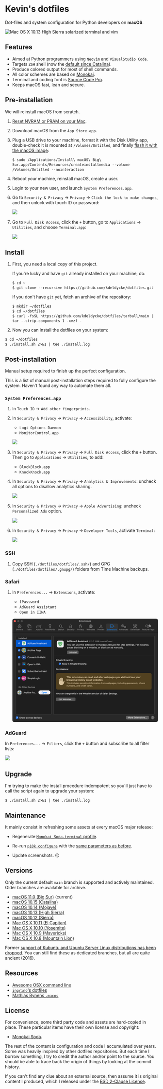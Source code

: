 # Kevin's dotfiles

Dot-files and system configuration for Python developers on **macOS**.

![Mac OS X 10.13 High Sierra solarized terminal and vim](https://raw.githubusercontent.com/kdeldycke/dotfiles/main/assets/macos-10.13.jpeg)

## Features

* Aimed at Python programmers using `Neovim` and `VisualStudio Code`.
* Targets `ZSH` shell (now the [default since Catalina](https://support.apple.com/en-gb/HT208050)).
* Produce colored output for most of shell commands.
* All color schemes are based on [Monokai](https://web.archive.org/web/20161107090516/http://www.monokai.nl/blog/2006/07/).
* Terminal and coding font is [Source Code Pro](https://en.wikipedia.org/wiki/Source_Code_Pro).
* Keeps macOS fast, lean and secure.

## Pre-installation

We will reinstall macOS from scratch.

1. [Reset NVRAM or PRAM on your Mac](https://support.apple.com/en-us/HT204063).

1. Download macOS from the `App Store.app`.

1. Plug a USB drive to your machine, format it with the Disk Utility app,
double-check it is mounted at `/Volumes/Untitled`, and finally [flash it with
the macOS image](https://support.apple.com/en-us/HT201372):

    ```shell-session
    $ sudo /Applications/Install\ macOS\ Big\ Sur.app/Contents/Resources/createinstallmedia --volume /Volumes/Untitled --nointeraction
    ```

1. Reboot your machine, reinstall macOS, create a user.

1. Login to your new user, and launch `System Preferences.app`.

1. Go to `Security & Privacy` → `Privacy` → `Click the lock to make changes`, and then unlock with touch ID or password:

    ![](https://raw.githubusercontent.com/kdeldycke/dotfiles/main/assets/system-preferences-security-privacy-unlock.png)

1. Go to `Full Disk Access`, click the `+` button, go to `Applications` → `Utilities`, and choose `Terminal.app`:

    ![](https://raw.githubusercontent.com/kdeldycke/dotfiles/main/assets/terminal-full-disk-access.png)

## Install

1. First, you need a local copy of this project.

    If you're lucky and have `git` already installed on your machine, do:

    ```shell-session
    $ cd ~
    $ git clone --recursive https://github.com/kdeldycke/dotfiles.git
    ```

    If you don't have `git` yet, fetch an archive of the repository:

    ```shell-session
    $ mkdir ~/dotfiles
    $ cd ~/dotfiles
    $ curl -fsSL https://github.com/kdeldycke/dotfiles/tarball/main | tar --strip-components 1 -xvzf -
    ```

2. Now you can install the dotfiles on your system:

```shell-session
$ cd ~/dotfiles
$ ./install.sh 2>&1 | tee ./install.log
```

## Post-installation

Manual setup required to finish up the perfect configuration.

This is a list of manual post-installation steps required to fully configure the system. Haven't found any way to automate them all.

### `System Preferences.app`

1. In `Touch ID` → `Add other fingerprints`.

1. In `Security & Privacy` → `Privacy` → `Accessibility`, activate:
    * `Logi Options Daemon`
    * `MonitorControl.app`

    ![](https://raw.githubusercontent.com/kdeldycke/dotfiles/main/assets/accessibility-preferences.png)

1. In `Security & Privacy` → `Privacy` → `Full Disk Access`, click the `+` button. Then go to `Applications` → `Utilities`, to add:
    * `BlockBlock.app`
    * `KnockKnock.app`

1. In `Security & Privacy` → `Privacy` → `Analytics & Improvements`: uncheck all options to disallow analytics sharing.

    ![](https://raw.githubusercontent.com/kdeldycke/dotfiles/main/assets/analytics-and-improvements-preferences.png)

1. In `Security & Privacy` → `Privacy` → `Apple Advertising`: uncheck `Personalized Ads` option.

    ![](https://raw.githubusercontent.com/kdeldycke/dotfiles/main/assets/apple-advertising-preferences.png)

1. In `Security & Privacy` → `Privacy` → `Developer Tools`, activate `Terminal`:

    ![](https://raw.githubusercontent.com/kdeldycke/dotfiles/main/assets/developer-tools-preferences.png)

### SSH

1. Copy SSH (`./dotfiles/dotfiles/.ssh/`) and GPG (`./dotfiles/dotfiles/.gnupg/`) folders from Time Machine backups.

### Safari

1. In `Preferences...` → `Extensions`, activate:
    * `1Password`
    * `AdGuard Assistant`
    * `Open in IINA`

    ![](https://raw.githubusercontent.com/kdeldycke/dotfiles/main/assets/safari-active-extensions.png)

### AdGuard

In `Preferences...` → `Filters`, click the `+` button and subscribe to all filter lists:

![](https://raw.githubusercontent.com/kdeldycke/dotfiles/main/assets/adguard-filter-lists-subscription.png)

## Upgrade

I'm trying to make the install procedure indempotent so you'll just have to
call the script again to upgrade your system:

```shell-session
$ ./install.sh 2>&1 | tee ./install.log
```

## Maintenance

It mainly consist in refreshing some assets at every macOS major release:

* Regenerate [`Monokai Soda.terminal` profile](https://github.com/kdeldycke/dotfiles/blob/main/assets/Monokai%20Soda.terminal).

* Re-run [`p10k configure`](https://github.com/romkatv/powerlevel10k#configuration-wizard) with the [same parameters as before](https://github.com/kdeldycke/dotfiles/blob/main/dotfiles/.p10k.zsh#L3-L6).

* Update screenshots. 😖

## Versions

Only the current default `main` branch is supported and actively maintained. Older
branches are available for archive.

* [macOS 11.0 (Big Sur)](https://github.com/kdeldycke/dotfiles/tree/main) (current)
* [macOS 10.15 (Catalina)](https://github.com/kdeldycke/dotfiles/tree/macos-10.15)
* [macOS 10.14 (Mojave)](https://github.com/kdeldycke/dotfiles/tree/macos-10.14)
* [macOS 10.13 (High Sierra)](https://github.com/kdeldycke/dotfiles/tree/macos-10.13)
* [macOS 10.12 (Sierra)](https://github.com/kdeldycke/dotfiles/tree/macos-10.12)
* [Mac OS X 10.11 (El Capitan)](https://github.com/kdeldycke/dotfiles/tree/osx-10.11)
* [Mac OS X 10.10 (Yosemite)](https://github.com/kdeldycke/dotfiles/tree/osx-10.10)
* [Mac OS X 10.9 (Mavericks)](https://github.com/kdeldycke/dotfiles/tree/osx-10.9)
* [Mac OS X 10.8 (Mountain Lion)](https://github.com/kdeldycke/dotfiles/tree/osx-10.8)

Former [support of Kubuntu and Ubuntu Server Linux
distributions has been dropped](https://github.com/kdeldycke/dotfiles/commit/e667245f6a4c90c6d41907e392adb74c5acfcf13). You can still find these as dedicated branches, but all are quite ancient (2016).

## Resources

* [Awesome OSX command line](https://github.com/herrbischoff/awesome-osx-command-line)
* [`ingrino`'s dotfiles](https://github.com/lingrino/dotfiles)
* [Mathias Bynens `.macos`](https://github.com/mathiasbynens/dotfiles/blob/master/.macos)

## License

For convenience, some third party code and assets are hard-copied in place.
These particular items have their own license and copyright:

* [Monokai Soda](https://github.com/lysyi3m/macos-terminal-themes#monokai-soda-download).

The rest of the content is configuration and code I accumulated over years.
Some was heavily inspired by other dotfiles repositories. But each time I
borrow  something, I try to credit the author and/or point to the source. You
should be able to trace back the origin of things by looking at the commit
history.

If you can't find any clue about an external source, then assume it is original
content I produced, which I released under the [BSD 2-Clause License](LICENSE.md).
